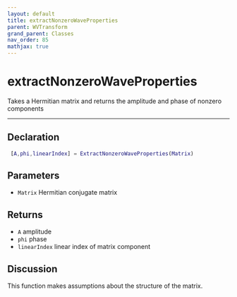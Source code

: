 ```yaml
---
layout: default
title: extractNonzeroWaveProperties
parent: WVTransform
grand_parent: Classes
nav_order: 85
mathjax: true
---
```


#  extractNonzeroWaveProperties

Takes a Hermitian matrix and returns the amplitude and phase of nonzero components


---

## Declaration
```matlab
 [A,phi,linearIndex] = ExtractNonzeroWaveProperties(Matrix)
```
## Parameters
+ `Matrix`  Hermitian conjugate matrix

## Returns
+ `A`  amplitude
+ `phi`  phase
+ `linearIndex`  linear index of matrix component

## Discussion

  This function makes assumptions about the structure of the matrix.
            
